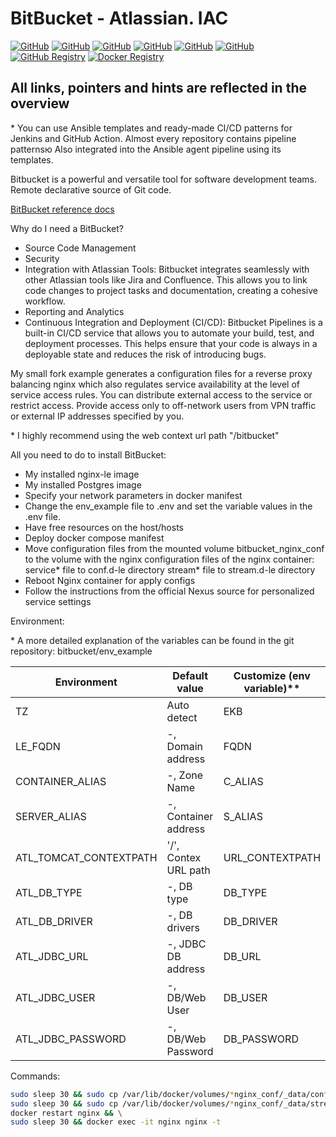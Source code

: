# BitBucket - Atlassian. IAC

[![GitHub](https://img.shields.io/github/v/release/fisher772/bitbucket?logo=github)](https://github.com/fisher772/bitbucket/releases)
[![GitHub](https://img.shields.io/badge/GitHub-Repo-blue%3Flogo%3Dgithub?logo=github&label=GitHub%20Repo)](https://github.com/fisher772/bitbucket)
[![GitHub](https://img.shields.io/badge/GitHub-Repo-blue%3Flogo%3Dgithub?logo=github&label=GitHub%20Postgres-Repo)](https://github.com/fisher772/postgres)
[![GitHub](https://img.shields.io/badge/GitHub-Repo-blue%3Flogo%3Dgithub?logo=github&label=GitHub%20Nginx-Repo)](https://github.com/fisher772/nginx-le)
[![GitHub](https://img.shields.io/badge/GitHub-Repo-blue%3Flogo%3Dgithub?logo=github&label=GitHub%20Multi-Repo)](https://github.com/fisher772/docker_images)
[![GitHub](https://img.shields.io/badge/GitHub-Repo-red%3Flogo%3Dgithub?logo=github&label=GitHub%20Ansible-Repo)](https://github.com/fisher772/ansible)
[![GitHub Registry](https://img.shields.io/badge/ghrc.io-Registry-green?logo=github)](https://github.com/fisher772/bitbucket/pkgs/container/bitbucket)
[![Docker Registry](https://img.shields.io/badge/docker.io-Registry-green?logo=docker&logoColor=white&labelColor=blue)](https://hub.docker.com/r/fisher772/bitbucket)

## All links, pointers and hints are reflected in the overview

\* You can use Ansible templates and ready-made CI/CD patterns for Jenkins and GitHub Action. 
Almost every repository contains pipeline patternsю Also integrated into the Ansible agent pipeline using its templates.


Bitbucket is a powerful and versatile tool for software development teams. Remote declarative source of Git code.

[BitBucket reference docs](https://confluence.atlassian.com/bitbucketserver/bitbucket-installation-guide-867338382.html)

Why do I need a BitBucket?
- Source Code Management
- Security
- Integration with Atlassian Tools: Bitbucket integrates seamlessly with other Atlassian tools like Jira and Confluence. This allows you to link code changes to project tasks and documentation, creating a cohesive workflow.
- Reporting and Analytics
- Continuous Integration and Deployment (CI/CD): Bitbucket Pipelines is a built-in CI/CD service that allows you to automate your build, test, and deployment processes. This helps ensure that your code is always in a deployable state and reduces the risk of introducing bugs.

My small fork example generates a configuration files for a reverse proxy balancing nginx which also regulates service availability at the level of service access rules. You can distribute external access to the service or restrict access. Provide access only to off-network users from VPN traffic or external IP addresses specified by you.

\* I highly recommend using the web context url path "/bitbucket"

All you need to do to install BitBucket:
- My installed nginx-le image
- My installed Postgres image
- Specify your network parameters in docker manifest
- Change the env_example file to .env and set the variable values ​​in the .env file.
- Have free resources on the host/hosts
- Deploy docker compose manifest
- Move configuration files from the mounted volume bitbucket_nginx_conf to the volume with the nginx configuration files of the nginx container:
  service* file to conf.d-le directory
  stream* file to stream.d-le directory
- Reboot Nginx container for apply configs
- Follow the instructions from the official Nexus source for personalized service settings


Environment:

\* A more detailed explanation of the variables can be found in the git repository: bitbucket/env_example

|  Environment                | Default value         | Customize (env variable)\*\*             |
| --------------------------- | --------------------- | ---------------------------------------- |
| TZ                          | Auto detect           | EKB                                      |
| LE_FQDN                     | -, Domain address     | FQDN                                     |
| CONTAINER_ALIAS             | -, Zone Name          | C_ALIAS                                  |
| SERVER_ALIAS                | -, Container address  | S_ALIAS                                  |
| ATL_TOMCAT_CONTEXTPATH      | '/', Contex URL path  | URL_CONTEXTPATH                          |
| ATL_DB_TYPE                 | -, DB type            | DB_TYPE                                  |
| ATL_DB_DRIVER               | -, DB drivers         | DB_DRIVER                                |
| ATL_JDBC_URL                | -, JDBC DB address    | DB_URL                                   |
| ATL_JDBC_USER               | -, DB/Web User        | DB_USER                                  |
| ATL_JDBC_PASSWORD           | -, DB/Web Password    | DB_PASSWORD                              |


Commands:

```bash
sudo sleep 30 && sudo cp /var/lib/docker/volumes/*nginx_conf/_data/conf/service-*.conf /var/lib/docker/volumes/nginx_data/_data/conf.d-le && \
sudo sleep 30 && sudo cp /var/lib/docker/volumes/*nginx_conf/_data/stream/stream-*.conf /var/lib/docker/volumes/nginx_data/_data/stream.d-le && \
docker restart nginx && \
sudo sleep 30 && docker exec -it nginx nginx -t
```
